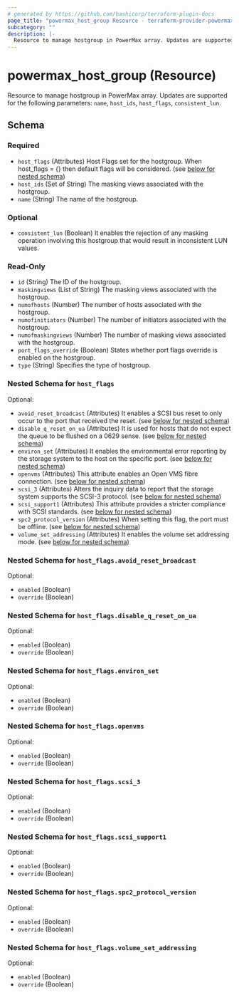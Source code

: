 ```yaml
---
# generated by https://github.com/hashicorp/terraform-plugin-docs
page_title: "powermax_host_group Resource - terraform-provider-powermax"
subcategory: ""
description: |-
  Resource to manage hostgroup in PowerMax array. Updates are supported for the following parameters: name, host_ids, host_flags, consistent_lun.
---
```


# powermax_host_group (Resource)

Resource to manage hostgroup in PowerMax array. Updates are supported for the following parameters: `name`, `host_ids`, `host_flags`, `consistent_lun`.



<!-- schema generated by tfplugindocs -->
## Schema

### Required

- `host_flags` (Attributes) Host Flags set for the hostgroup. When host_flags = {} then default flags will be considered. (see [below for nested schema](#nestedatt--host_flags))
- `host_ids` (Set of String) The masking views associated with the hostgroup.
- `name` (String) The name of the hostgroup.

### Optional

- `consistent_lun` (Boolean) It enables the rejection of any masking operation involving this hostgroup that would result in inconsistent LUN values.

### Read-Only

- `id` (String) The ID of the hostgroup.
- `maskingviews` (List of String) The masking views associated with the hostgroup.
- `numofhosts` (Number) The number of hosts associated with the hostgroup.
- `numofinitiators` (Number) The number of initiators associated with the hostgroup.
- `numofmaskingviews` (Number) The number of masking views associated with the hostgroup.
- `port_flags_override` (Boolean) States whether port flags override is enabled on the hostgroup.
- `type` (String) Specifies the type of hostgroup.

<a id="nestedatt--host_flags"></a>
### Nested Schema for `host_flags`

Optional:

- `avoid_reset_broadcast` (Attributes) It enables a SCSI bus reset to only occur to the port that received the reset. (see [below for nested schema](#nestedatt--host_flags--avoid_reset_broadcast))
- `disable_q_reset_on_ua` (Attributes) It is used for hosts that do not expect the queue to be flushed on a 0629 sense. (see [below for nested schema](#nestedatt--host_flags--disable_q_reset_on_ua))
- `environ_set` (Attributes) It enables the environmental error reporting by the storage system to the host on the specific port. (see [below for nested schema](#nestedatt--host_flags--environ_set))
- `openvms` (Attributes) This attribute enables an Open VMS fibre connection. (see [below for nested schema](#nestedatt--host_flags--openvms))
- `scsi_3` (Attributes) Alters the inquiry data to report that the storage system supports the SCSI-3 protocol. (see [below for nested schema](#nestedatt--host_flags--scsi_3))
- `scsi_support1` (Attributes) This attribute provides a stricter compliance with SCSI standards. (see [below for nested schema](#nestedatt--host_flags--scsi_support1))
- `spc2_protocol_version` (Attributes) When setting this flag, the port must be offline. (see [below for nested schema](#nestedatt--host_flags--spc2_protocol_version))
- `volume_set_addressing` (Attributes) It enables the volume set addressing mode. (see [below for nested schema](#nestedatt--host_flags--volume_set_addressing))

<a id="nestedatt--host_flags--avoid_reset_broadcast"></a>
### Nested Schema for `host_flags.avoid_reset_broadcast`

Optional:

- `enabled` (Boolean)
- `override` (Boolean)


<a id="nestedatt--host_flags--disable_q_reset_on_ua"></a>
### Nested Schema for `host_flags.disable_q_reset_on_ua`

Optional:

- `enabled` (Boolean)
- `override` (Boolean)


<a id="nestedatt--host_flags--environ_set"></a>
### Nested Schema for `host_flags.environ_set`

Optional:

- `enabled` (Boolean)
- `override` (Boolean)


<a id="nestedatt--host_flags--openvms"></a>
### Nested Schema for `host_flags.openvms`

Optional:

- `enabled` (Boolean)
- `override` (Boolean)


<a id="nestedatt--host_flags--scsi_3"></a>
### Nested Schema for `host_flags.scsi_3`

Optional:

- `enabled` (Boolean)
- `override` (Boolean)


<a id="nestedatt--host_flags--scsi_support1"></a>
### Nested Schema for `host_flags.scsi_support1`

Optional:

- `enabled` (Boolean)
- `override` (Boolean)


<a id="nestedatt--host_flags--spc2_protocol_version"></a>
### Nested Schema for `host_flags.spc2_protocol_version`

Optional:

- `enabled` (Boolean)
- `override` (Boolean)


<a id="nestedatt--host_flags--volume_set_addressing"></a>
### Nested Schema for `host_flags.volume_set_addressing`

Optional:

- `enabled` (Boolean)
- `override` (Boolean)


